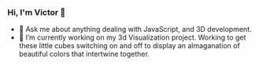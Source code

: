 ### Hi, I'm Victor 👋
- 💬 Ask me about anything dealing with JavaScript, and 3D development.
- 🔭 I’m currently working on my 3d Visualization project. Working to get these little cubes switching on and off to display an almaganation of beautiful colors that intertwine together.
<!--
**vcjr/vcjr** is a ✨ _special_ ✨ repository because its `README.md` (this file) appears on your GitHub profile.

Here are some ideas to get you started:


- 🌱 I’m currently learning ...
- 👯 I’m looking to collaborate on ...
- 🤔 I’m looking for help with ...

- 📫 How to reach me: 
- 😄 Pronouns: ...
- ⚡ Fun fact: ...
-->
